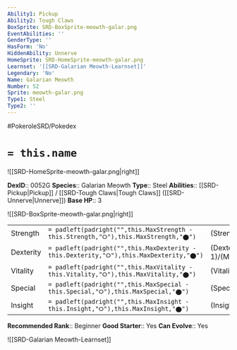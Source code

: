 ```yaml
---
Ability1: Pickup
Ability2: Tough Claws
BoxSprite: SRD-BoxSprite-meowth-galar.png
EventAbilities: ''
GenderType: ''
HasForm: 'No'
HiddenAbility: Unnerve
HomeSprite: SRD-HomeSprite-meowth-galar.png
Learnset: '[[SRD-Galarian Meowth-Learnset]]'
Legendary: 'No'
Name: Galarian Meowth
Number: 52
Sprite: meowth-galar.png
Type1: Steel
Type2: ''
---
```


#PokeroleSRD/Pokedex

# `= this.name`

![[SRD-HomeSprite-meowth-galar.png|right]]

**DexID**:: 0052G
**Species**:: Galarian Meowth
**Type**:: Steel
**Abilities**:: [[SRD-Pickup|Pickup]] / [[SRD-Tough Claws|Tough Claws]] ([[SRD-Unnerve|Unnerve]])
**Base HP**:: 3

![[SRD-BoxSprite-meowth-galar.png|right]]

|           |                                                                                        |                                          |
| --------- | -------------------------------------------------------------------------------------- | ---------------------------------------- |
| Strength  | `= padleft(padright("",this.MaxStrength - this.Strength,"⭘"),this.MaxStrength,"⬤")`    | (Strength::2)/(MaxStrength::5)   |
| Dexterity | `= padleft(padright("",this.MaxDexterity - this.Dexterity,"⭘"),this.MaxDexterity,"⬤")` | (Dexterity:: 1)/(MaxDexterity::3) |
| Vitality  | `= padleft(padright("",this.MaxVitality - this.Vitality,"⭘"),this.MaxVitality,"⬤")`    | (Vitality::2)/(MaxVitality::4)   |
| Special   | `= padleft(padright("",this.MaxSpecial - this.Special,"⭘"),this.MaxSpecial,"⬤")`       | (Special::1)/(MaxSpecial::3)     |
| Insight   | `= padleft(padright("",this.MaxInsight - this.Insight,"⭘"),this.MaxInsight,"⬤")`       | (Insight::1)/(MaxInsight::3)     |

**Recommended Rank**:: Beginner
**Good Starter**:: Yes
**Can Evolve**:: Yes

![[SRD-Galarian Meowth-Learnset]]